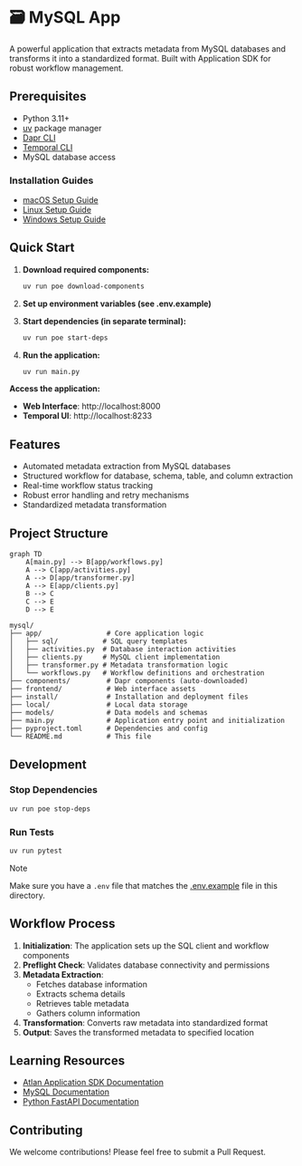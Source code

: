 # 🗃️ MySQL App

A powerful application that extracts metadata from MySQL databases and transforms it into a standardized format. Built with Application SDK for robust workflow management.

## Prerequisites

- Python 3.11+
- [uv](https://docs.astral.sh/uv/) package manager
- [Dapr CLI](https://docs.dapr.io/getting-started/install-dapr-cli/)
- [Temporal CLI](https://docs.temporal.io/cli)
- MySQL database access

### Installation Guides
- [macOS Setup Guide](https://github.com/atlanhq/application-sdk/blob/main/docs/docs/setup/MAC.md)
- [Linux Setup Guide](https://github.com/atlanhq/application-sdk/blob/main/docs/docs/setup/LINUX.md)
- [Windows Setup Guide](https://github.com/atlanhq/application-sdk/blob/main/docs/docs/setup/WINDOWS.md)

## Quick Start

1. **Download required components:**
   ```bash
   uv run poe download-components
   ```

2. **Set up environment variables (see .env.example)**

3. **Start dependencies (in separate terminal):**
   ```bash
   uv run poe start-deps
   ```

4. **Run the application:**
   ```bash
   uv run main.py
   ```

**Access the application:**
- **Web Interface**: http://localhost:8000
- **Temporal UI**: http://localhost:8233

## Features

- Automated metadata extraction from MySQL databases
- Structured workflow for database, schema, table, and column extraction
- Real-time workflow status tracking
- Robust error handling and retry mechanisms
- Standardized metadata transformation

## Project Structure

```mermaid
graph TD
    A[main.py] --> B[app/workflows.py]
    A --> C[app/activities.py]
    A --> D[app/transformer.py]
    A --> E[app/clients.py]
    B --> C
    C --> E
    D --> E
```

```
mysql/
├── app/                # Core application logic
│   ├── sql/           # SQL query templates
│   ├── activities.py  # Database interaction activities
│   ├── clients.py     # MySQL client implementation
│   ├── transformer.py # Metadata transformation logic
│   └── workflows.py   # Workflow definitions and orchestration
├── components/         # Dapr components (auto-downloaded)
├── frontend/           # Web interface assets
├── install/            # Installation and deployment files
├── local/              # Local data storage
├── models/             # Data models and schemas
├── main.py             # Application entry point and initialization
├── pyproject.toml      # Dependencies and config
└── README.md           # This file
```

## Development

### Stop Dependencies
```bash
uv run poe stop-deps
```

### Run Tests
```bash
uv run pytest
```

> [!NOTE]
> Make sure you have a `.env` file that matches the [.env.example](.env.example) file in this directory.

## Workflow Process

1. **Initialization**: The application sets up the SQL client and workflow components
2. **Preflight Check**: Validates database connectivity and permissions
3. **Metadata Extraction**:
   - Fetches database information
   - Extracts schema details
   - Retrieves table metadata
   - Gathers column information
4. **Transformation**: Converts raw metadata into standardized format
5. **Output**: Saves the transformed metadata to specified location


## Learning Resources

- [Atlan Application SDK Documentation](https://github.com/atlanhq/application-sdk/tree/main/docs)
- [MySQL Documentation](https://dev.mysql.com/doc/)
- [Python FastAPI Documentation](https://fastapi.tiangolo.com/)

## Contributing

We welcome contributions! Please feel free to submit a Pull Request.
